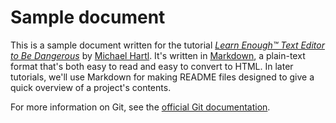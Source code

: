 # Sample document

This is a sample document written for the tutorial [*Learn Enough™ Text Editor to Be Dangerous*](http://learnenough.com/text-editor) by [Michael Hartl](http://michaelhartl.com/). It's written in [Markdown](daringfireball.net/projects/markdown/), a plain-text format that's both easy to read and easy to convert to HTML. In later tutorials, we'll use Markdown for making README files designed to give a quick overview of a project's contents.


For more information on Git, see the
[official Git documentation](https://git-scm.com/).
